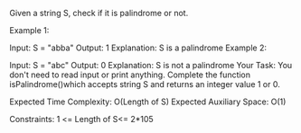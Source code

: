 Given a string S, check if it is palindrome or not.

Example 1:

Input: S = "abba"
Output: 1
Explanation: S is a palindrome
Example 2:

Input: S = "abc" 
Output: 0
Explanation: S is not a palindrome
Your Task:
You don't need to read input or print anything. Complete the function isPalindrome()which accepts string S and returns an integer value 1 or 0.

Expected Time Complexity: O(Length of S)
Expected Auxiliary Space: O(1)

Constraints:
1 <= Length of S<= 2*105
